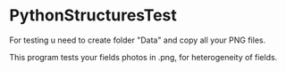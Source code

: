 # PythonStructuresTest

For testing u need to create folder "Data" and copy all your PNG files.

This program tests your fields photos in .png, for heterogeneity of fields.
